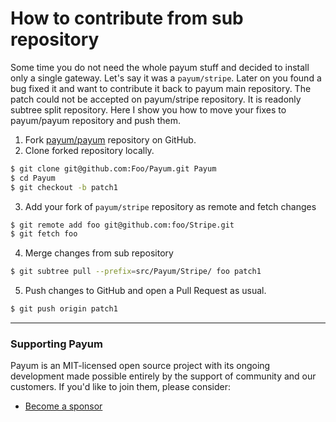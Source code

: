 # How to contribute from sub repository

Some time you do not need the whole payum stuff and decided to install only a single gateway. Let's say it was a `payum/stripe`. Later on you found a bug fixed it and want to contribute it back to payum main repository. The patch could not be accepted on payum/stripe repository. It is readonly subtree split repository. Here I show you how to move your fixes to payum/payum repository and push them.

1. Fork [payum/payum](https://github.com/Payum/Payum) repository on GitHub.
2. Clone forked repository locally.

```bash
$ git clone git@github.com:Foo/Payum.git Payum
$ cd Payum
$ git checkout -b patch1
```

3. Add your fork of `payum/stripe` repository as remote and fetch changes

```bash
$ git remote add foo git@github.com:foo/Stripe.git
$ git fetch foo
```

4. Merge changes from sub repository

```bash
$ git subtree pull --prefix=src/Payum/Stripe/ foo patch1
```

5. Push changes to GitHub and open a Pull Request as usual.

```bash
$ git push origin patch1
```

***

### Supporting Payum

Payum is an MIT-licensed open source project with its ongoing development made possible entirely by the support of community and our customers. If you'd like to join them, please consider:

* [Become a sponsor](https://github.com/sponsors/Payum)
